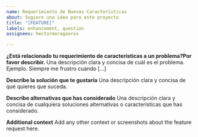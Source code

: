 ```yaml
---
name: Requerimiento de Nuevas Características
about: Sugiere una idea para este proyecto
title: "[FEATURE]"
labels: enhancement, question
assignees: hectormoragaaros

---
```


**¿Está relacionado tu requerimiento de características a un problema?Por favor describir.**
Una descripción clara y concisa de cuál es el problema. Ejemplo. Siempre me frustro cuando [...]

**Describe la solución que te gustaría**
Una descripción clara y concisa de qué quieres que suceda.

**Describe alternativas que has considerado**
Una descripción clara y concisa de cualquiera soluciones alternativas o características que has considerado.

**Additional context**
Add any other context or screenshots about the feature request here.
